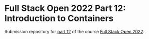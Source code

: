 # Full Stack Open 2022 Part 12: Introduction to Containers

Submission repository for [part 12](https://fullstackopen.com/en/part12) of the course [Full Stack Open 2022](https://fullstackopen.com/).
